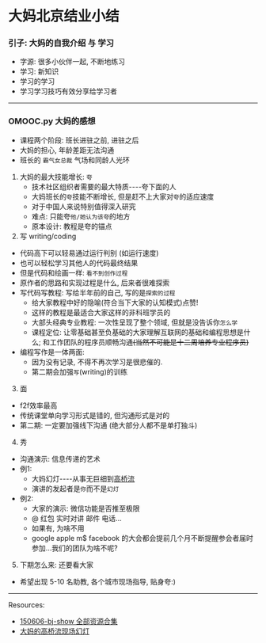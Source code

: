 # 大妈北京结业小结

### 引子: 大妈的自我介绍 与 学习

  - 字源: 很多小伙伴一起, 不断地练习
  - 学习: 新知识
  - 学习的学习
  - 学习学习技巧有效分享给学习者

----
### OMOOC.py 大妈的感想

  - 课程两个阶段: 班长进驻之前, 进驻之后
  - 大妈的担心, 年龄差距无法沟通
  - 班长的 `霸气女总裁` 气场和同龄人光环

1. 大妈的最大技能增长: `夸`
   - 技术社区组织者需要的最大特质----夸下面的人
   - 大妈班长的`夸`技能不断增长, 但是赶不上大家对`夸`的适应速度
   - 对于中国人来说特别值得深入研究
   - 难点: 只能夸`他/她认为该夸`的地方
   - 原本设计: 教程是夸的锚点
2. 写 writing/coding
  - 代码高下可以轻易通过运行判别 (如运行速度)
  - 也可以轻松学习其他人的代码最终结果
  - 但是代码和绘画一样: `看不到创作过程`
  - 原作者的思路和实现过程是什么, 后来者很难探索
  - 写代码写教程: 写给半年前的自己, 写的是`探索的过程`
     - 给大家教程中好的隐喻(符合当下大家的认知模式)点赞!
     - 这样的教程是最适合大家这样的非科班学员的
     - 大部头经典专业教程: 一次性呈现了整个领域, 但就是没告诉你`怎么学`
     - 课程定位: 让零基础甚至负基础的大家理解互联网的基础和编程思想是什么; 和工作团队的程序员顺畅沟通~~(当然不可能是十二周培养专业程序员)~~
  - 编程写作是一体两面: 
     - 因为没有记录, 不得不再次学习是很悲催的. 
     - 第二期会加强`写`(writing)的训练
3. 面
  - f2f效率最高
  - 传统课堂单向学习形式是错的, 但沟通形式是对的
  - 第二期: 一定要加强线下沟通 (绝大部分人都不是单打独斗)
4. 秀
  - 沟通演示: 信息传递的艺术
  - 例1: 
     - 大妈幻灯----从事无巨细到[高桥流](https://zh.wikipedia.org/wiki/%E9%AB%98%E6%A9%8B%E6%B5%81%E7%B0%A1%E5%A0%B1%E6%B3%95)
     - 演讲的发起者是`你`而不是`幻灯`
  - 例2:
     - 大家的演示: 微信功能是否推至极限
     - @ 红包 实时对讲 邮件 电话...
     - 如果有, 为啥不用
     - google apple m$ facebook 的大会都会提前几个月不断提醒参会者届时参加...我们的团队为啥不呢?
5. 下期怎么来: 还要看大家   
  - 希望出现 5-10 名助教, 各个城市现场指导, 贴身夸:)

----
Resources:

- [150606-bj-show 全部资源合集](http://openmindclub.qiniudn.com/res/tapes/150606-bj-show/index.html)
- [大妈的高桥流现场幻灯](http://openmindclub.qiniudn.com/res/tapes/150606-bj-show/150606OMOOC_py_dama.pdf)